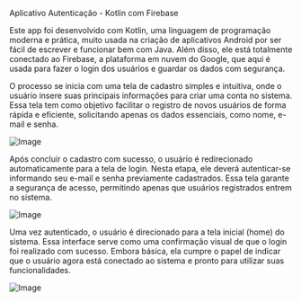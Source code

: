 Aplicativo Autenticação - Kotlin com Firebase

Este app foi desenvolvido com Kotlin, uma linguagem de programação moderna e prática,
muito usada na criação de aplicativos Android por ser fácil de escrever e funcionar bem com Java.
Além disso, ele está totalmente conectado ao Firebase, a plataforma em nuvem do Google, que aqui é usada para fazer o login dos usuários e guardar os dados com segurança.

O processo se inicia com uma tela de cadastro simples e intuitiva, onde o usuário insere suas principais informações para criar uma conta no sistema.
Essa tela tem como objetivo facilitar o registro de novos usuários de forma rápida e eficiente, solicitando apenas os dados essenciais, como nome, e-mail e senha.

![Image](https://github.com/user-attachments/assets/a25b733f-3632-49f4-bb77-e53adf7ad5d8)

Após concluir o cadastro com sucesso, o usuário é redirecionado automaticamente para a tela de login.
Nesta etapa, ele deverá autenticar-se informando seu e-mail e senha previamente cadastrados. Essa tela garante a segurança de acesso, permitindo apenas que usuários registrados entrem no sistema.

![Image](https://github.com/user-attachments/assets/41aada36-8211-46e7-972d-359a86e2d69e)

Uma vez autenticado, o usuário é direcionado para a tela inicial (home) do sistema.
Essa interface serve como uma confirmação visual de que o login foi realizado com sucesso. Embora básica, ela cumpre o papel de indicar que o usuário agora está conectado ao sistema e pronto para utilizar suas funcionalidades.

![Image](https://github.com/user-attachments/assets/afff84d3-e94f-447d-9d02-e034ce23d84c)
